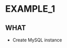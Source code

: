 # EXAMPLE_1

## WHAT
  - Create MySQL instance
























































